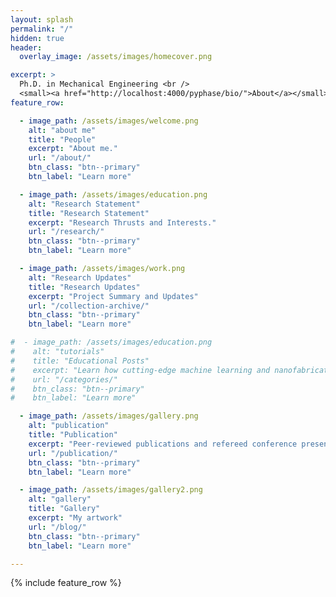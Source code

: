```yaml
---
layout: splash
permalink: "/"
hidden: true
header:
  overlay_image: /assets/images/homecover.png

excerpt: >
  Ph.D. in Mechanical Engineering <br />
  <small><a href="http://localhost:4000/pyphase/bio/">About</a></small>
feature_row:

  - image_path: /assets/images/welcome.png
    alt: "about me"
    title: "People"
    excerpt: "About me."
    url: "/about/"
    btn_class: "btn--primary"
    btn_label: "Learn more"

  - image_path: /assets/images/education.png
    alt: "Research Statement"
    title: "Research Statement"
    excerpt: "Research Thrusts and Interests."
    url: "/research/"
    btn_class: "btn--primary"
    btn_label: "Learn more"

  - image_path: /assets/images/work.png
    alt: "Research Updates"
    title: "Research Updates"
    excerpt: "Project Summary and Updates"
    url: "/collection-archive/"
    btn_class: "btn--primary"
    btn_label: "Learn more"

#  - image_path: /assets/images/education.png
#    alt: "tutorials"
#    title: "Educational Posts"
#    excerpt: "Learn how cutting-edge machine learning and nanofabrication techniques are being integrated into the thermal science community."
#    url: "/categories/"
#    btn_class: "btn--primary"
#    btn_label: "Learn more"

  - image_path: /assets/images/gallery.png
    alt: "publication"
    title: "Publication"
    excerpt: "Peer-reviewed publications and refereed conference presentations."
    url: "/publication/"
    btn_class: "btn--primary"
    btn_label: "Learn more"      

  - image_path: /assets/images/gallery2.png
    alt: "gallery"
    title: "Gallery"
    excerpt: "My artwork"
    url: "/blog/"
    btn_class: "btn--primary"
    btn_label: "Learn more"   

---
```




{% include feature_row %}
